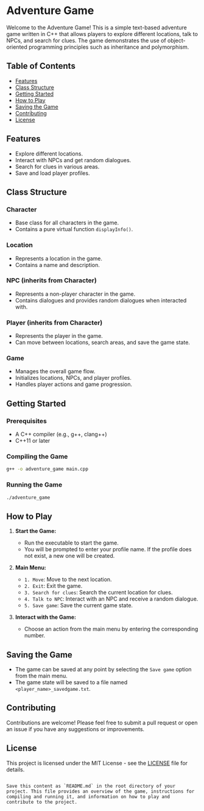 # Adventure Game

Welcome to the Adventure Game! This is a simple text-based adventure game written in C++ that allows players to explore different locations, talk to NPCs, and search for clues. The game demonstrates the use of object-oriented programming principles such as inheritance and polymorphism.

## Table of Contents

- [Features](#features)
- [Class Structure](#class-structure)
- [Getting Started](#getting-started)
- [How to Play](#how-to-play)
- [Saving the Game](#saving-the-game)
- [Contributing](#contributing)
- [License](#license)

## Features

- Explore different locations.
- Interact with NPCs and get random dialogues.
- Search for clues in various areas.
- Save and load player profiles.

## Class Structure

### Character

- Base class for all characters in the game.
- Contains a pure virtual function `displayInfo()`.

### Location

- Represents a location in the game.
- Contains a name and description.

### NPC (inherits from Character)

- Represents a non-player character in the game.
- Contains dialogues and provides random dialogues when interacted with.

### Player (inherits from Character)

- Represents the player in the game.
- Can move between locations, search areas, and save the game state.

### Game

- Manages the overall game flow.
- Initializes locations, NPCs, and player profiles.
- Handles player actions and game progression.

## Getting Started

### Prerequisites

- A C++ compiler (e.g., g++, clang++)
- C++11 or later

### Compiling the Game

```sh
g++ -o adventure_game main.cpp
```

### Running the Game

```sh
./adventure_game
```

## How to Play

1. **Start the Game:**
   - Run the executable to start the game.
   - You will be prompted to enter your profile name. If the profile does not exist, a new one will be created.

2. **Main Menu:**
   - `1. Move`: Move to the next location.
   - `2. Exit`: Exit the game.
   - `3. Search for clues`: Search the current location for clues.
   - `4. Talk to NPC`: Interact with an NPC and receive a random dialogue.
   - `5. Save game`: Save the current game state.

3. **Interact with the Game:**
   - Choose an action from the main menu by entering the corresponding number.

## Saving the Game

- The game can be saved at any point by selecting the `Save game` option from the main menu.
- The game state will be saved to a file named `<player_name>_savedgame.txt`.

## Contributing

Contributions are welcome! Please feel free to submit a pull request or open an issue if you have any suggestions or improvements.

## License

This project is licensed under the MIT License - see the [LICENSE](LICENSE) file for details.
```

Save this content as `README.md` in the root directory of your project. This file provides an overview of the game, instructions for compiling and running it, and information on how to play and contribute to the project.